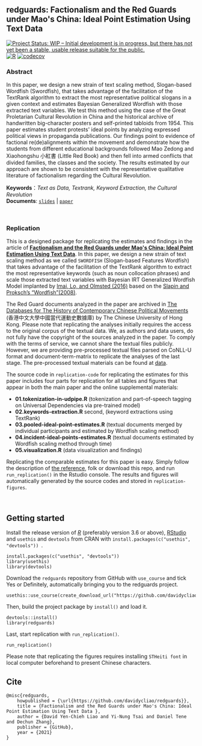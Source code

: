 ## redguards: Factionalism and the Red Guards under Mao's China: Ideal Point Estimation Using Text Data  <br /> 

[![Project Status: WIP – Initial development is in progress, but there has not yet been a stable, usable release suitable for the public.](https://www.repostatus.org/badges/latest/wip.svg)](https://www.repostatus.org/#wip)
[![R](https://github.com/davidycliao/redguards/actions/workflows/r.yml/badge.svg)](https://github.com/davidycliao/redguards/actions/workflows/r.yml)
[![codecov](https://codecov.io/gh/davidycliao/redguards/branch/master/graph/badge.svg?token=9EWD4E1NCB)](https://codecov.io/gh/davidycliao/redguards)



###  Abstract  

In this paper, we design a new strain of text scaling method, Slogan-based Wordfish (Swordfish), that takes advantage of the facilitation of the TextRank algorithm to extract the most representative political slogans in a given context and estimates Bayesian Generalized Wordfish with those extracted text variables. We test this method using the case of the Great Proletarian Cultural Revolution in China and the historical archive of handwritten big-character posters and self-printed tabloids from 1954. This paper estimates student protests' ideal points by analyzing expressed political views in propaganda publications. Our findings point to evidence of factional re(de)alignments within the movement and demonstrate how the students from different educational backgrounds followed Mao Zedong and Xiaohongshu 小紅書 (Little Red Book) and then fell into armed conflicts that divided families, the classes and the society. The results estimated by our approach are shown to be consistent with the representative qualitative literature of factionalism regarding the Cultural Revolution.

**Keywords**：*Text as Data, Textrank, Keyword Extraction,  the Cultural Revolution*  <br>
**Documents**:  [`slides`](https://raw.githack.com/davidycliao/redguards/master/slides/slides.pdf) | [`paper`](https://raw.githack.com/davidycliao/redguards/master/slides/paper.pdf)



<br />

### Replication  


This is a designed package for replicating the estimates and findings in the article of [**Factionalism and the Red Guards under Mao's China: Ideal Point Estimation Using Text Data**](https://raw.githack.com/davidycliao/redguards/master/slides/slides.pdf). In this paper, we design a new strain of text scaling method as we called `SWORDFISH`  (Slogan-based Features Wordfish) that takes advantage of the facilitation of the TextRank algorithm to extract the most representative keywords (such as noun collocation phrases) and scale those extracted text variables with Bayesian IRT Generalized Wordfish Model implanted by [Imai, Lo, and Olmsted (2016)](https://imai.fas.harvard.edu/research/files/fastideal.pdf) based on the  [Slapin and Proksch’s “Wordfish”(2008)](https://onlinelibrary.wiley.com/doi/full/10.1111/j.1540-5907.2008.00338.x).



The Red Guard documents analyzed in the paper are archived in [The Databases for The History of Contemporary Chinese Political Movements](http://ccrd.usc.cuhk.edu.hk/Default.aspx?msg=%25u6ca1%25u6709%25u8ba2%25u9605%25uff0c%25u6b22%25u8fce%25u8ba2%25u9605%25uff01) (香港中文大學中國當代運動史數據庫) by The Chinese University of Hong Kong. Please note that replicating the analyses initially requires the access to the original corpus of the textual data. We, as authors and data users, do not fully have the copyright of the sources analyzed in the paper. To comply with the terms of service, we cannot share the textual files publicly. However, we are providing pre-processed textual files parsed on CoNLL-U format and document-term-matrix to replicate the analyses of the last stage. The pre-processed textual materials can be found at [data](https://github.com/davidycliao/redguards/tree/master/data). 


The source code in `replication-code` for replicating the estimates for this paper includes four parts for replication for all tables and figures that appear in both the main paper and the online supplemental materials: 

- __01.tokenization-in-udpipe.R__ (tokenization and part-of-speech tagging on Universal Dependencies via pre-trained model)
- __02.keywords-extraction.R__ second, (keyword extractions using TextRank)
- __03.pooled-ideal-point-estimates.R__ (textual documents merged by individual participants and estimated by Wordfish scaling method)
- __04.incident-ideal-points-estimates.R__ (textual documents estimated by Wordfish scaling method through time)
- __05.visualization.R__  (data visualization and findings)



Replicating the comparable estimates for this paper is easy. Simply follow the description of [the reference](), folk or download this repo, and run `run_replication()` in the Rstudio console. The results and figures will automatically generated by the source codes and stored in `replication-figures`. 



<br />


## Getting started

Install the release version of [_R_](https://cran.r-project.org/mirrors.html) (preferably version 3.6 or above),  [RStudio](https://rstudio.com/products/rstudio/download/#download) and  `usethis` and `devtools` from CRAN with `install.packages(c("usethis", "devtools")) `.

```
install.packages(c("usethis", "devtools"))
library(usethis)
library(devtools)
```

Download the `redguards` repository from GitHub with `use_course` and tick Yes or Definitely, automatically bringing you to the redguards project.

```
usethis::use_course(create_download_url("https://github.com/davidycliao/redguards"))
```

Then, build the project package by `install()` and load it. 
```
devtools::install()
library(redguards)
```
Last, start replication with `run_replication()`. 
```
run_replication()
```

Please note that replicating the figures requires installing `STHeiti font` in local computer beforehand to present Chinese characters.


## Cite
```
@misc{redguards,
    howpublished = {\url{https://github.com/davidycliao/redguards}},
    title = {Factionalism and the Red Guards under Mao's China: Ideal Point Estimation Using Text Data },
    author = {David Yen-Chieh Liao and Yi-Nung Tsai and Daniel Tene and Dechun Zhang},
    publisher = {GitHub},
    year = {2021}
}
```



